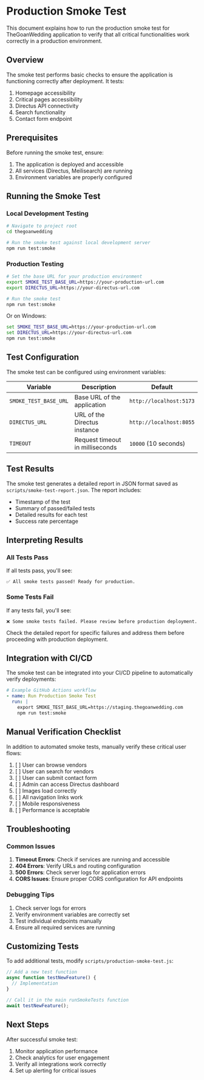 # Production Smoke Test

This document explains how to run the production smoke test for TheGoanWedding application to verify that all critical functionalities work correctly in a production environment.

## Overview

The smoke test performs basic checks to ensure the application is functioning correctly after deployment. It tests:

1. Homepage accessibility
2. Critical pages accessibility
3. Directus API connectivity
4. Search functionality
5. Contact form endpoint

## Prerequisites

Before running the smoke test, ensure:

1. The application is deployed and accessible
2. All services (Directus, Meilisearch) are running
3. Environment variables are properly configured

## Running the Smoke Test

### Local Development Testing

```bash
# Navigate to project root
cd thegoanwedding

# Run the smoke test against local development server
npm run test:smoke
```

### Production Testing

```bash
# Set the base URL for your production environment
export SMOKE_TEST_BASE_URL=https://your-production-url.com
export DIRECTUS_URL=https://your-directus-url.com

# Run the smoke test
npm run test:smoke
```

Or on Windows:
```cmd
set SMOKE_TEST_BASE_URL=https://your-production-url.com
set DIRECTUS_URL=https://your-directus-url.com
npm run test:smoke
```

## Test Configuration

The smoke test can be configured using environment variables:

| Variable | Description | Default |
|----------|-------------|---------|
| `SMOKE_TEST_BASE_URL` | Base URL of the application | `http://localhost:5173` |
| `DIRECTUS_URL` | URL of the Directus instance | `http://localhost:8055` |
| `TIMEOUT` | Request timeout in milliseconds | `10000` (10 seconds) |

## Test Results

The smoke test generates a detailed report in JSON format saved as `scripts/smoke-test-report.json`. The report includes:

- Timestamp of the test
- Summary of passed/failed tests
- Detailed results for each test
- Success rate percentage

## Interpreting Results

### All Tests Pass
If all tests pass, you'll see:
```
✅ All smoke tests passed! Ready for production.
```

### Some Tests Fail
If any tests fail, you'll see:
```
❌ Some smoke tests failed. Please review before production deployment.
```

Check the detailed report for specific failures and address them before proceeding with production deployment.

## Integration with CI/CD

The smoke test can be integrated into your CI/CD pipeline to automatically verify deployments:

```yaml
# Example GitHub Actions workflow
- name: Run Production Smoke Test
  run: |
    export SMOKE_TEST_BASE_URL=https://staging.thegoanwedding.com
    npm run test:smoke
```

## Manual Verification Checklist

In addition to automated smoke tests, manually verify these critical user flows:

1. [ ] User can browse vendors
2. [ ] User can search for vendors
3. [ ] User can submit contact form
4. [ ] Admin can access Directus dashboard
5. [ ] Images load correctly
6. [ ] All navigation links work
7. [ ] Mobile responsiveness
8. [ ] Performance is acceptable

## Troubleshooting

### Common Issues

1. **Timeout Errors**: Check if services are running and accessible
2. **404 Errors**: Verify URLs and routing configuration
3. **500 Errors**: Check server logs for application errors
4. **CORS Issues**: Ensure proper CORS configuration for API endpoints

### Debugging Tips

1. Check server logs for errors
2. Verify environment variables are correctly set
3. Test individual endpoints manually
4. Ensure all required services are running

## Customizing Tests

To add additional tests, modify `scripts/production-smoke-test.js`:

```javascript
// Add a new test function
async function testNewFeature() {
  // Implementation
}

// Call it in the main runSmokeTests function
await testNewFeature();
```

## Next Steps

After successful smoke test:

1. Monitor application performance
2. Check analytics for user engagement
3. Verify all integrations work correctly
4. Set up alerting for critical issues